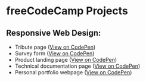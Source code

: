 # freeCodeCamp Projects

## Responsive Web Design:
- Tribute page ([View on CodePen](https://codepen.io/remus-selea/full/MWybKxm))
- Survey form ([View on CodePen](https://codepen.io/remus-selea/full/LYNQQYg))
- Product landing page ([View on CodePen](https://codepen.io/remus-selea/full/rNeqgqB))
- Technical documentation page ([View on CodePen](https://codepen.io/remus-selea/full/rNLBKxb))
- Personal portfolio webpage ([View on CodePen](https://codepen.io/remus-selea/full/LYjYmyW))

